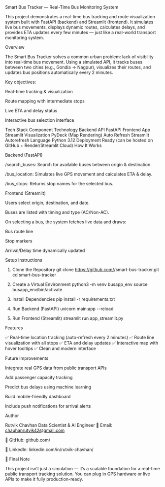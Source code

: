 Smart Bus Tracker — Real-Time Bus Monitoring System

This project demonstrates a real-time bus tracking and route visualization system built with FastAPI (backend) and Streamlit (frontend). It simulates live bus movements, displays dynamic routes, calculates delays, and provides ETA updates every few minutes — just like a real-world transport monitoring system.

 Overview

The Smart Bus Tracker solves a common urban problem: lack of visibility into real-time bus movement.
Using a simulated API, it tracks buses between two cities (e.g., Gondia → Nagpur), visualizes their routes, and updates bus positions automatically every 2 minutes.

Key objectives:

Real-time tracking & visualization

Route mapping with intermediate stops

Live ETA and delay status

Interactive bus selection interface

 Tech Stack
Component	Technology
Backend API	FastAPI
Frontend App	Streamlit
Visualization	PyDeck (Map Rendering)
Auto Refresh	Streamlit Autorefresh
Language	Python 3.12
Deployment Ready	 (can be hosted on GitHub + Render/Streamlit Cloud)
 How It Works

Backend (FastAPI)

/search_buses: Search for available buses between origin & destination.

/bus_location: Simulates live GPS movement and calculates ETA & delay.

/bus_stops: Returns stop names for the selected bus.

Frontend (Streamlit)

Users select origin, destination, and date.

Buses are listed with timing and type (AC/Non-AC).

On selecting a bus, the system fetches live data and draws:

Bus route line

Stop markers

 Arrival/Delay time dynamically updated

 Setup Instructions
1. Clone the Repository
git clone https://github.com/<your-username>/smart-bus-tracker.git
cd smart-bus-tracker

2. Create a Virtual Environment
python3 -m venv busapp_env
source busapp_env/bin/activate   
     
3. Install Dependencies
pip install -r requirements.txt

4. Run Backend (FastAPI)
uvicorn main:app --reload

5. Run Frontend (Streamlit)
streamlit run app_streamlit.py

 Features

✅ Real-time location tracking (auto-refresh every 2 minutes)
✅ Route line visualization with all stops
✅ ETA and delay updates
✅ Interactive map with hover tooltips
✅ Clean and modern interface

 Future Improvements

Integrate real GPS data from public transport APIs

Add passenger capacity tracking

Predict bus delays using machine learning

Build mobile-friendly dashboard

Include push notifications for arrival alerts

 Author

Rutvik Chavhan
Data Scientist & AI Engineer
📧 Email: chauhanrutvik42@gmail.com

🔗 GitHub: github.com/<Rutuvik>

🔗 LinkedIn: linkedin.com/in/rutvik-chavhan/

🏁 Final Note

This project isn’t just a simulation — it’s a scalable foundation for a real-time public transport tracking solution.
You can plug in GPS hardware or live APIs to make it fully production-ready.
